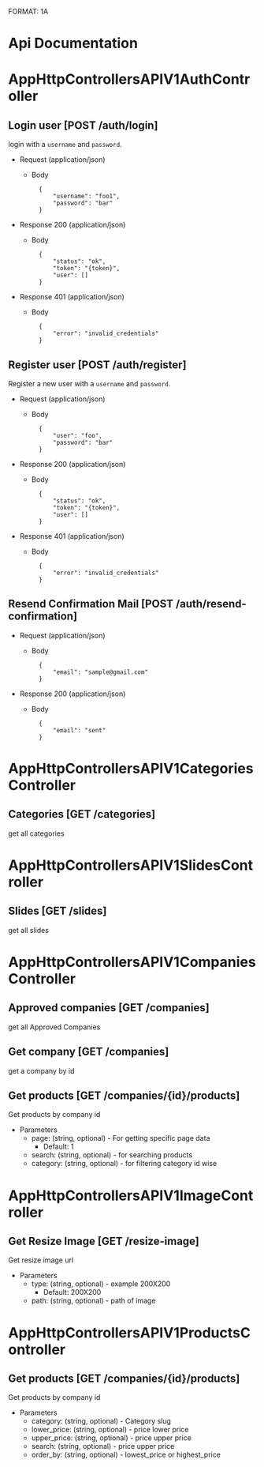 FORMAT: 1A

# Api Documentation

# AppHttpControllersAPIV1AuthController

## Login user [POST /auth/login]
login with a `username` and `password`.

+ Request (application/json)
    + Body

            {
                "username": "foo1",
                "password": "bar"
            }

+ Response 200 (application/json)
    + Body

            {
                "status": "ok",
                "token": "{token}",
                "user": []
            }

+ Response 401 (application/json)
    + Body

            {
                "error": "invalid_credentials"
            }

## Register user [POST /auth/register]
Register a new user with a `username` and `password`.

+ Request (application/json)
    + Body

            {
                "user": "foo",
                "password": "bar"
            }

+ Response 200 (application/json)
    + Body

            {
                "status": "ok",
                "token": "{token}",
                "user": []
            }

+ Response 401 (application/json)
    + Body

            {
                "error": "invalid_credentials"
            }

## Resend Confirmation Mail [POST /auth/resend-confirmation]


+ Request (application/json)
    + Body

            {
                "email": "sample@gmail.com"
            }

+ Response 200 (application/json)
    + Body

            {
                "email": "sent"
            }

# AppHttpControllersAPIV1CategoriesController

## Categories [GET /categories]
get all categories

# AppHttpControllersAPIV1SlidesController

## Slides [GET /slides]
get all slides

# AppHttpControllersAPIV1CompaniesController

## Approved companies [GET /companies]
get all Approved Companies

## Get company [GET /companies]
get a company by id

## Get products [GET /companies/{id}/products]
Get products by company id

+ Parameters
    + page: (string, optional) - For getting specific page data
        + Default: 1
    + search: (string, optional) - for searching products
    + category: (string, optional) - for filtering category id wise

# AppHttpControllersAPIV1ImageController

## Get Resize Image [GET /resize-image]
Get resize image url

+ Parameters
    + type: (string, optional) - example 200X200
        + Default: 200X200
    + path: (string, optional) - path of image

# AppHttpControllersAPIV1ProductsController

## Get products [GET /companies/{id}/products]
Get products by company id

+ Parameters
    + category: (string, optional) - Category slug
    + lower_price: (string, optional) - price lower price
    + upper_price: (string, optional) - price upper price
    + search: (string, optional) - price upper price
    + order_by: (string, optional) - lowest_price or highest_price
